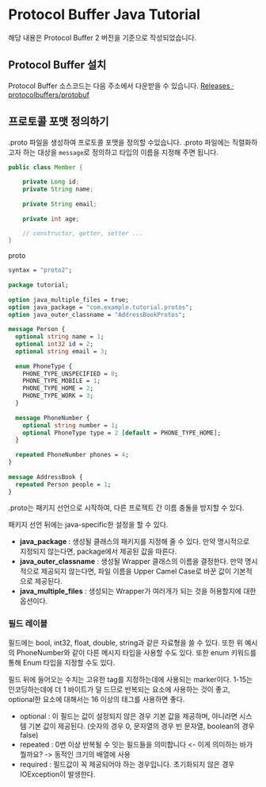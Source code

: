 # Protocol Buffer Java Tutorial
해당 내용은 Protocol Buffer 2 버전을 기준으로 작성되었습니다.

## Protocol Buffer 설치
Protocol Buffer 소스코드는 다음 주소에서 다운받을 수 있습니다.
[Releases · protocolbuffers/protobuf](https://github.com/protocolbuffers/protobuf/releases)

## 프로토콜 포맷 정의하기
.proto 파일을 생성하여 프로토콜 포맷을 정의할 수있습니다. .proto 파일에는 직렬화하고자 하는 대상을 `message`로 정의하고 타입의 이름을 지정해 주면 됩니다.

```java
public class Member {  
  
    private Long id;  
    private String name;  
  
    private String email;  
  
    private int age;  

	// constructor, getter, setter ...
}
```

proto
```proto
syntax = "proto2";  
  
package tutorial;  
  
option java_multiple_files = true;  
option java_package = "com.example.tutorial.protos";  
option java_outer_classname = "AddressBookProtos";  
  
message Person {  
  optional string name = 1;  
  optional int32 id = 2;  
  optional string email = 3;  
  
  enum PhoneType {  
    PHONE_TYPE_UNSPECIFIED = 0;  
    PHONE_TYPE_MOBILE = 1;  
    PHONE_TYPE_HOME = 2;  
    PHONE_TYPE_WORK = 3;  
  }  
  
  message PhoneNumber {  
    optional string number = 1;  
    optional PhoneType type = 2 [default = PHONE_TYPE_HOME];  
  }  
  
  repeated PhoneNumber phones = 4;  
}  
  
message AddressBook {  
  repeated Person people = 1;  
}
```

.proto는 패키지 선언으로 시작하여, 다른 프로젝트 간 이름 충돌을 방지할 수 있다.

패키지 선언 뒤에는 java-specific한 설정을 할 수 있다.
* **java_package** : 생성될 클래스의 패키지를 지정해 줄 수 있다. 만약 명시적으로 지정되지 않는다면, package에서 제공된 값을 따른다.
* **java_outer_classname** : 생성될 Wrapper 클래스의 이름을 결정한다. 만약 명시적으로 제공되지 않는다면, 파일 이름을 Upper Camel Case로 바꾼 값이 기본적으로 제공된다.
* **java_multiple_files** : 생성되는 Wrapper가 여러개가 되는 것을 허용할지에 대한 옵션이다.

### 필드 레이블
필드에는 bool, int32, float, double, string과 같은 자료형을 쓸 수 있다.
 또한 위 예시의 PhoneNumber와 같이 다른 메시지 타입을 사용할 수도 있다. 또한 enum 키워드를 통해 Enum 타입을 지정할 수도 있다.

필드 뒤에 들어오는 수치는 고유한 tag를 지정하는데에 사용되는 marker이다. 1-15는 인코딩하는데에 더 1 바이트가 덜 드므로 반복되는 요소에 사용하는 것이 좋고, optional한 요소에 대해서는 16 이상의 태그를 사용하면 좋다.

* optional : 이 필드는 값이 설정되지 않은 경우 기본 값을 제공하며, 아니라면 시스템 기본 값이 제공된다. (숫자의 경우 0, 문자열의 경우 빈 문자열, boolean의 경우 false) 
* repeated : 0번 이상 반복될 수 잇는 필드들을 의미합니다 <- 이게 의미하는 바가 뭘까요? -> 동적인 크기의 배열에 사용
* required : 필드값이 꼭 제공되어야 하는 경우입니다. 초기화되지 않은 경우 IOException이 발생한다.